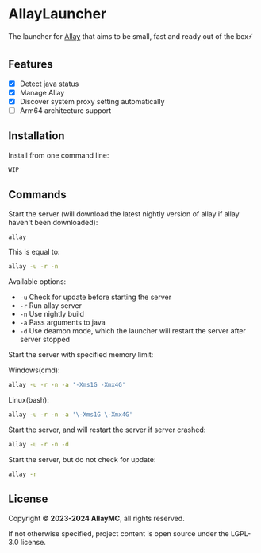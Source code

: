 # AllayLauncher

The launcher for [Allay](https://github.com/AllayMC/Allay) that aims to be small, fast and ready out of the box⚡

## Features

- [x] Detect java status
- [x] Manage Allay
- [x] Discover system proxy setting automatically
- [ ] Arm64 architecture support

## Installation

Install from one command line:

```bash
WIP
```

## Commands

Start the server (will download the latest nightly version of allay if allay haven't been downloaded):
```bash
allay
```

This is equal to:
```bash
allay -u -r -n
```

Available options:

- `-u` Check for update before starting the server
- `-r` Run allay server
- `-n` Use nightly build
- `-a` Pass arguments to java
- `-d` Use deamon mode, which the launcher will restart the server after server stopped

Start the server with specified memory limit:

Windows(cmd):
```bash
allay -u -r -n -a '-Xms1G -Xmx4G'
```

Linux(bash):
```bash
allay -u -r -n -a '\-Xms1G \-Xmx4G'
```

Start the server, and will restart the server if server crashed:
```bash
allay -u -r -n -d
```

Start the server, but do not check for update:
```bash
allay -r
```

## License

Copyright **:copyright: 2023-2024 AllayMC**, all rights reserved.

If not otherwise specified, project content is open source under the LGPL-3.0 license.

